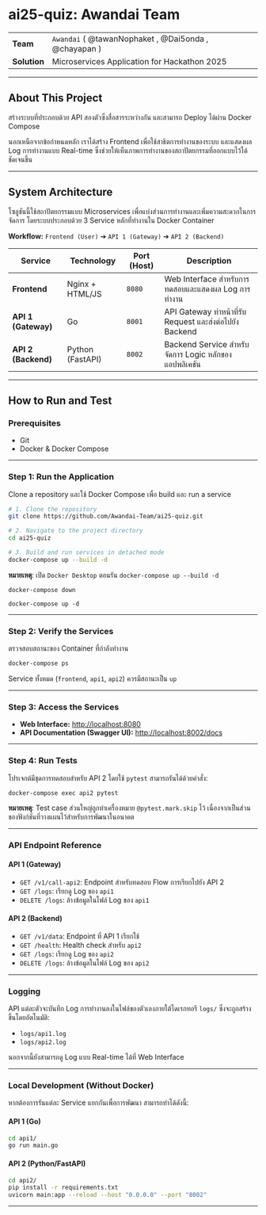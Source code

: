 # **ai25-quiz: Awandai Team**

|              |                                                      |
| ------------ | ---------------------------------------------------- |
| **Team**     | `Awandai` ( @tawanNophaket , @Dai5onda , @chayapan ) |
| **Solution** | Microservices Application for Hackathon 2025         |

---

## **About This Project**

สร้างระบบที่ประกอบด้วย API สองตัวซึ่งสื่อสารระหว่างกัน และสามารถ Deploy ได้ผ่าน Docker Compose

นอกเหนือจากข้อกำหนดหลัก เราได้สร้าง Frontend เพื่อใช้สาธิตการทำงานของระบบ และแสดงผล Log การทำงานแบบ Real-time ซึ่งช่วยให้เห็นภาพการทำงานของสถาปัตยกรรมที่ออกแบบไว้ได้ชัดเจนขึ้น

---

## **System Architecture**

โซลูชันนี้ใช้สถาปัตยกรรมแบบ Microservices เพื่อแบ่งส่วนการทำงานและเพิ่มความสะดวกในการจัดการ โดยระบบประกอบด้วย 3 Service หลักที่ทำงานใน Docker Container

**Workflow:** `Frontend (User)` ➔ `API 1 (Gateway)` ➔ `API 2 (Backend)`

| Service             | Technology       | Port (Host) | Description                                             |
| ------------------- | ---------------- | ----------- | ------------------------------------------------------- |
| **Frontend**        | Nginx + HTML/JS  | `8080`      | Web Interface สำหรับการทดสอบและแสดงผล Log การทำงาน      |
| **API 1 (Gateway)** | Go               | `8001`      | API Gateway ทำหน้าที่รับ Request และส่งต่อไปยัง Backend |
| **API 2 (Backend)** | Python (FastAPI) | `8002`      | Backend Service สำหรับจัดการ Logic หลักของแอปพลิเคชัน   |

---

## **How to Run and Test**

### **Prerequisites**

- Git
- Docker & Docker Compose

---

### **Step 1: Run the Application**

Clone a repository และใช้ Docker Compose เพื่อ build และ run a service

```bash
# 1. Clone the repository
git clone https://github.com/Awandai-Team/ai25-quiz.git

# 2. Navigate to the project directory
cd ai25-quiz

# 3. Build and run services in detached mode
docker-compose up --build -d
```

**หมายเหตุ**: เปิด `Docker Desktop` ตอนรัน `docker-compose up --build -d`

`docker-compose down`

`docker-compose up -d`

---

### **Step 2: Verify the Services**

ตรวจสอบสถานะของ Container ที่กำลังทำงาน

```bash
docker-compose ps
```

Service ทั้งหมด (`frontend`, `api1`, `api2`) ควรมีสถานะเป็น `up`

---

### **Step 3: Access the Services**

- **Web Interface:** [http://localhost:8080](http://localhost:8080)
- **API Documentation (Swagger UI):** [http://localhost:8002/docs](http://localhost:8002/docs)

---

### **Step 4: Run Tests**

โปรเจกต์มีชุดการทดสอบสำหรับ API 2 โดยใช้ `pytest` สามารถรันได้ด้วยคำสั่ง:

```bash
docker-compose exec api2 pytest
```

**หมายเหตุ**: Test case ส่วนใหญ่ถูกทำเครื่องหมาย `@pytest.mark.skip` ไว้ เนื่องจากเป็นส่วนของฟังก์ชันที่วางแผนไว้สำหรับการพัฒนาในอนาคต

---

### **API Endpoint Reference**

#### **API 1 (Gateway)**

- `GET /v1/call-api2`: Endpoint สำหรับทดสอบ Flow การเรียกไปยัง API 2
- `GET /logs`: เรียกดู Log ของ `api1`
- `DELETE /logs`: ล้างข้อมูลในไฟล์ Log ของ `api1`

#### **API 2 (Backend)**

- `GET /v1/data`: Endpoint ที่ API 1 เรียกใช้
- `GET /health`: Health check สำหรับ `api2`
- `GET /logs`: เรียกดู Log ของ `api2`
- `DELETE /logs`: ล้างข้อมูลในไฟล์ Log ของ `api2`

---

### **Logging**

API แต่ละตัวจะบันทึก Log การทำงานลงในไฟล์ของตัวเองภายใต้ไดเรกทอรี `logs/` ซึ่งจะถูกสร้างขึ้นโดยอัตโนมัติ:

- `logs/api1.log`
- `logs/api2.log`

นอกจากนี้ยังสามารถดู Log แบบ Real-time ได้ที่ Web Interface

---

### **Local Development (Without Docker)**

หากต้องการรันแต่ละ Service แยกกันเพื่อการพัฒนา สามารถทำได้ดังนี้:

#### **API 1 (Go)**

```bash
cd api1/
go run main.go
```

#### **API 2 (Python/FastAPI)**

```bash
cd api2/
pip install -r requirements.txt
uvicorn main:app --reload --host "0.0.0.0" --port "8002"
```

---
